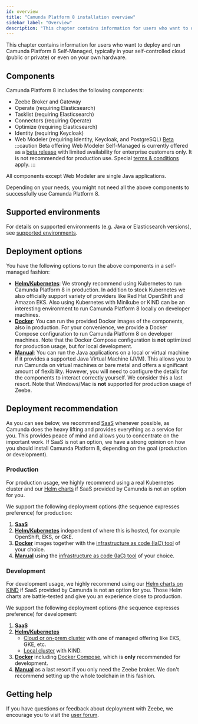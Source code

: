 ```yaml
---
id: overview
title: "Camunda Platform 8 installation overview"
sidebar_label: "Overview"
description: "This chapter contains information for users who want to deploy and run Camunda Platform 8 Self-Managed in their self-controlled cloud or own hardware."
---
```


This chapter contains information for users who want to deploy and run Camunda Platform 8 Self-Managed, typically in your self-controlled cloud (public or private) or even on your own hardware.

## Components

Camunda Platform 8 includes the following components:

- Zeebe Broker and Gateway
- Operate (requiring Elasticsearch)
- Tasklist (requiring Elasticsearch)
- Connectors (requiring Operate)
- Optimize (requiring Elasticsearch)
- Identity (requiring Keycloak)
- Web Modeler (requiring Identity, Keycloak, and PostgreSQL) [<span class="badge badge--beta">Beta</span>](../../../reference/early-access#beta)
  :::caution Beta offering
  Web Modeler Self-Managed is currently offered as a [beta release](../../../reference/early-access#beta)
  with limited availability for enterprise customers only. It is not recommended for production use.
  Special [terms & conditions](https://camunda.com/legal/terms/camunda-platform/camunda-platform-8-self-managed/) apply.
  :::

All components except Web Modeler are single Java applications.

Depending on your needs, you might not need all the above components to successfully use Camunda Platform 8.

## Supported environments

For details on supported environments (e.g. Java or Elasticsearch versions), see [supported environments](/docs/reference/supported-environments/).

## Deployment options

You have the following options to run the above components in a self-managed fashion:

- [**Helm/Kubernetes**](./helm-kubernetes/overview.md): We strongly recommend using Kubernetes to run Camunda Platform 8 in production. In addition to stock Kubernetes we also officially support variety of providers like Red Hat OpenShift and Amazon EKS. Also using Kubernetes with Minikube or KIND can be an interesting environment to run Camunda Platform 8 locally on developer machines.
- [**Docker**](./docker.md): You can run the provided Docker images of the components, also in production. For your convenience, we provide a Docker Compose configuration to run Camunda Platform 8 on developer machines. Note that the Docker Compose configuration is **not** optimized for production usage, but for local development.
- [**Manual**](./manual.md): You can run the Java applications on a local or virtual machine if it provides a supported Java Virtual Machine (JVM). This allows you to run Camunda on virtual machines or bare metal and offers a significant amount of flexibility. However, you will need to configure the details for the components to interact correctly yourself. We consider this a last resort. Note that Windows/Mac is **not** supported for production usage of Zeebe.

## Deployment recommendation

As you can see below, we recommend [SaaS](https://camunda.com/get-started) whenever possible, as Camunda does the heavy lifting and provides everything as a service for you. This provides peace of mind and allows you to concentrate on the important work. If SaaS is not an option, we have a strong opinion on how you should install Camunda Platform 8, depending on the goal (production or development).

### Production

For production usage, we highly recommend using a real Kubernetes cluster and our [Helm charts](./helm-kubernetes/deploy.md) if SaaS provided by Camunda is not an option for you.

We support the following deployment options (the sequence expresses preference) for production:

1. [**SaaS**](https://camunda.com/get-started)
2. [**Helm/Kubernetes**](./helm-kubernetes/overview.md) independent of where this is hosted, for example OpenShift, EKS, or GKE.
3. [**Docker**](./docker.md) images together with the [infrastructure as code (IaC) tool](https://en.wikipedia.org/wiki/Infrastructure_as_code) of your choice.
4. [**Manual**](./manual.md) using the [infrastructure as code (IaC) tool](https://en.wikipedia.org/wiki/Infrastructure_as_code) of your choice.

### Development

For development usage, we highly recommend using our [Helm charts on KIND](./helm-kubernetes/guides/local-kubernetes-cluster.md) if SaaS provided by Camunda is not an option for you. Those Helm charts are battle-tested and give you an experience close to production.

We support the following deployment options (the sequence expresses preference) for development:

1. [**SaaS**](https://camunda.com/get-started)
2. [**Helm/Kubernetes**](./helm-kubernetes/overview.md)
   - [Cloud or on-prem cluster](./helm-kubernetes/overview.md#kubernetes-environments) with one of managed offering like EKS, GKE, etc.
   - [Local cluster](./helm-kubernetes/guides/local-kubernetes-cluster.md) with KIND.
3. [**Docker**](./docker.md) including [Docker Compose](./docker.md#docker-compose), which is **only** recommended for development.
4. [**Manual**](./manual.md) as a last resort if you only need the Zeebe broker. We don't recommend setting up the whole toolchain in this fashion.

## Getting help

If you have questions or feedback about deployment with Zeebe, we encourage you to visit the [user forum](https://forum.camunda.io/).
